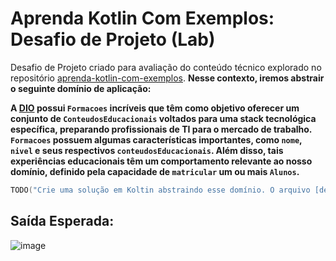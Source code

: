 # Aprenda Kotlin Com Exemplos: Desafio de Projeto (Lab)

Desafio de Projeto criado para avaliação do conteúdo técnico explorado no repositório [aprenda-kotlin-com-exemplos](https://github.com/digitalinnovationone/aprenda-kotlin-com-exemplos). **Nesse contexto, iremos abstrair o seguinte domínio de aplicação:**

**A [DIO](https://web.dio.me) possui `Formacoes` incríveis que têm como objetivo oferecer um conjunto de `ConteudosEducacionais` voltados para uma stack tecnológica específica, preparando profissionais de TI para o mercado de trabalho. `Formacoes` possuem algumas características importantes, como `nome`, `nivel` e seus respectivos `conteudosEducacionais`. Além disso, tais experiências educacionais têm um comportamento relevante ao nosso domínio, definido pela capacidade de `matricular` um ou mais `Alunos`.**


```kotlin
TODO("Crie uma solução em Koltin abstraindo esse domínio. O arquivo [desafio.kt] te ajudará 😉")
```

## Saída Esperada:
![image](https://user-images.githubusercontent.com/89158456/234636001-793a118b-7154-4a43-a7a1-bf2acdc241f7.png)
